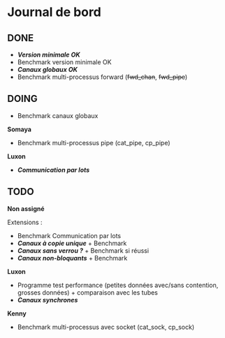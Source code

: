 
# Journal de bord #

## DONE ##

- ***Version minimale OK***
- Benchmark version minimale OK
- ***Canaux globaux OK***
- Benchmark multi-processus forward (~~fwd_chan~~, ~~fwd_pipe~~)

## DOING ##

- Benchmark canaux globaux

**Somaya**

- Benchmark multi-processus pipe (cat_pipe, cp_pipe)

**Luxon**

- ***Communication par lots***

## TODO ##

**Non assigné**

Extensions :
- Benchmark Communication par lots
- ***Canaux à copie unique*** +  Benchmark
- ***Canaux sans verrou ?*** + Benchmark si réussi
- ***Canaux non-bloquants*** +  Benchmark

**Luxon**

- Programme test performance (petites données avec/sans contention,
    grosses données) + comparaison avec les tubes
- ***Canaux synchrones***

**Kenny**

- Benchmark multi-processus avec socket (cat_sock, cp_sock)
